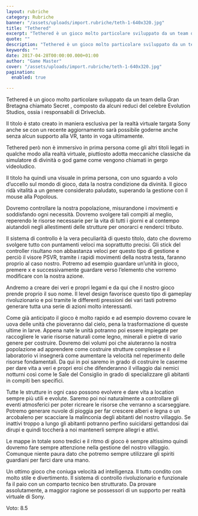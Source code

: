 ```yaml
---
layout: rubriche
category: Rubriche
banner: "/assets/uploads/import.rubriche/teth-1-640x320.jpg"
title: "Tethered"
excerpt: "Tethered è un gioco molto particolare sviluppato da un team della Gran Bretagna chiamato Secret , composto da alcuni reduci del celebre Evolution Studios, ossia i responsabili di Driveclub. Il titolo è stato creato in maniera esclusiva per la realtà virtuale targata Sony anche se con un recente aggiornamento sarà possibile goderne anche senza alcun [&hellip"
quote: ""
description: "Tethered è un gioco molto particolare sviluppato da un team della Gran Bretagna chiamato Secret , composto da alcuni reduci del celebre Evolution Studios, ossia i responsabili di Driveclub. Il titolo è stato creato in maniera esclusiva per la realtà virtuale targata Sony anche se con un recente aggiornamento sarà possibile goderne anche senza alcun [&hellip"
keywords: ""
date: 2017-04-28T00:00:00.000+01:00
author: "Game Master"
cover: "/assets/uploads/import.rubriche/teth-1-640x320.jpg"
pagination:
  enabled: true

---
```


  
Tethered è un gioco molto particolare sviluppato da un team della Gran Bretagna chiamato Secret , composto da alcuni reduci del celebre Evolution Studios, ossia i responsabili di Driveclub.

Il titolo è stato creato in maniera esclusiva per la realtà virtuale targata Sony anche se con un recente aggiornamento sarà possibile goderne anche senza alcun supporto alla VR, tanto in voga ultimamente.

Tethered però non è immersivo in prima persona come gli altri titoli legati in qualche modo alla realtà virtuale, piuttiosto adotta meccaniche classiche da simulatore di divinità o god game come vengono chiamati in gergo videoludico.

Il titolo ha quindi una visuale in prima persona, con uno sguardo a volo d’uccello sul mondo di gioco, data la nostra condizione da divinità. Il gioco ridà vitalità a un genere considerato paludato, superando la gestione con il mouse alla Popolous.

Dovremo controllare la nostra popolazione, misurandone i movimenti e soddisfando ogni necessità. Dovremo svolgere tali compiti al meglio, reperendo le risorse necessarie per la vita di tutti i giorni e al contempo aiutandoli negli allestimenti delle strutture per onorarci e renderci tributo.

Il sistema di controllo è la vera peculiarità di questo titolo, dato che dovremo svolgere tutto con puntamenti veloci ma soprattutto precisi. Gli stick del controller risultano non abbastanza veloci per questo tipo di gestione e perciò il visore PSVR, tramite i rapidi movimenti della nostra testa, faranno proprio al caso nostro. Potremo ad esempio guardare un’unità in gioco, premere x e successivamente guardare verso l’elemento che vorremo modificare con la nostra azione.

Andremo a creare dei veri e propri legami e da qui che il nostro gioco prende proprio il suo nome. Il level design favorisce questo tipo di gameplay rivoluzionario e poi tramite le differenti pressioni dei vari tasti potremo generare tutta una serie di azioni molto interessanti.

Come già anticipato il gioco è molto rapido e ad esempio dovremo covare le uova delle unità che pioveranno dal cielo, pena la trasformazione di queste ultime in larve. Appena nate le unità potranno poi essere impiegate per raccogliere le varie risorse naturali come legno, minerali e pietre di vario genere per costruire. Dovremo dei volumi poi che aiuteranno la nostra popolazione ad apprendere come costruire strutture complesse e il laboratorio vi insegnerà come aumentare la velocità nel reperimento delle risorse fondamentali. Da qui in poi saremo in grado di costruire le caserme per dare vita a veri e propri eroi che difenderanno il villaggio dai nemici notturni così come le Sale del Consiglio in grado di specializzare gli abitanti in compiti ben specifici.

Tutte le strutture in ogni caso possono evolvere e dare vita a location sempre più utili e evolute. Saremo poi noi naturalmente a controllare gli eventi atmosferici per poter ricreare le risorse che verranno a scarseggiare. Potremo generare nuvole di pioggia per far crescere alberi e legna o un arcobaleno per scacciare la malinconia degli abitanti del nostro villaggio. Se inattivi troppo a lungo gli abitanti potranno perfino suicidarsi gettandosi dai dirupi e quindi toccherà a noi mantenerli sempre allegri e attivi.

Le mappe in totale sono tredici e il ritmo di gioco è sempre altissimo quindi dovremo fare sempre attenzione nella gestione del nostro villaggio. Comunque niente paura dato che potremo sempre utilizzare gli spiriti guardiani per farci dare una mano.

Un ottimo gioco che coniuga velocità ad intelligenza. Il tutto condito con molto stile e divertimento. Il sistema di controllo rivoluzionario e funzionale fa il paio con un comparto tecnico ben strutturato. Da provare assolutamente, a maggior ragione se possessori di un supporto per realtà virtuale di Sony.

Voto: 8.5
